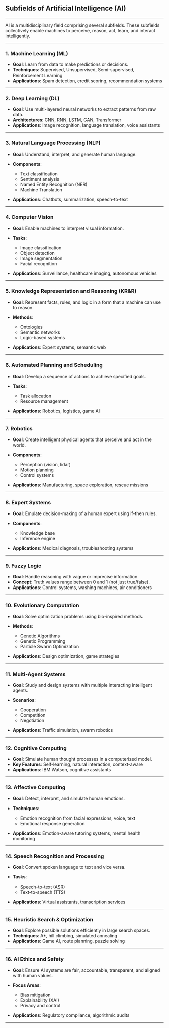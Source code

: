 ## **Subfields of Artificial Intelligence (AI)**

---

AI is a multidisciplinary field comprising several subfields. These subfields collectively enable machines to perceive, reason, act, learn, and interact intelligently.

---

### **1. Machine Learning (ML)**

* **Goal**: Learn from data to make predictions or decisions.
* **Techniques**: Supervised, Unsupervised, Semi-supervised, Reinforcement Learning
* **Applications**: Spam detection, credit scoring, recommendation systems

---

### **2. Deep Learning (DL)**

* **Goal**: Use multi-layered neural networks to extract patterns from raw data.
* **Architectures**: CNN, RNN, LSTM, GAN, Transformer
* **Applications**: Image recognition, language translation, voice assistants

---

### **3. Natural Language Processing (NLP)**

* **Goal**: Understand, interpret, and generate human language.
* **Components**:

  * Text classification
  * Sentiment analysis
  * Named Entity Recognition (NER)
  * Machine Translation
* **Applications**: Chatbots, summarization, speech-to-text

---

### **4. Computer Vision**

* **Goal**: Enable machines to interpret visual information.
* **Tasks**:

  * Image classification
  * Object detection
  * Image segmentation
  * Facial recognition
* **Applications**: Surveillance, healthcare imaging, autonomous vehicles

---

### **5. Knowledge Representation and Reasoning (KR\&R)**

* **Goal**: Represent facts, rules, and logic in a form that a machine can use to reason.
* **Methods**:

  * Ontologies
  * Semantic networks
  * Logic-based systems
* **Applications**: Expert systems, semantic web

---

### **6. Automated Planning and Scheduling**

* **Goal**: Develop a sequence of actions to achieve specified goals.
* **Tasks**:

  * Task allocation
  * Resource management
* **Applications**: Robotics, logistics, game AI

---

### **7. Robotics**

* **Goal**: Create intelligent physical agents that perceive and act in the world.
* **Components**:

  * Perception (vision, lidar)
  * Motion planning
  * Control systems
* **Applications**: Manufacturing, space exploration, rescue missions

---

### **8. Expert Systems**

* **Goal**: Emulate decision-making of a human expert using if-then rules.
* **Components**:

  * Knowledge base
  * Inference engine
* **Applications**: Medical diagnosis, troubleshooting systems

---

### **9. Fuzzy Logic**

* **Goal**: Handle reasoning with vague or imprecise information.
* **Concept**: Truth values range between 0 and 1 (not just true/false).
* **Applications**: Control systems, washing machines, air conditioners

---

### **10. Evolutionary Computation**

* **Goal**: Solve optimization problems using bio-inspired methods.
* **Methods**:

  * Genetic Algorithms
  * Genetic Programming
  * Particle Swarm Optimization
* **Applications**: Design optimization, game strategies

---

### **11. Multi-Agent Systems**

* **Goal**: Study and design systems with multiple interacting intelligent agents.
* **Scenarios**:

  * Cooperation
  * Competition
  * Negotiation
* **Applications**: Traffic simulation, swarm robotics

---

### **12. Cognitive Computing**

* **Goal**: Simulate human thought processes in a computerized model.
* **Key Features**: Self-learning, natural interaction, context-aware
* **Applications**: IBM Watson, cognitive assistants

---

### **13. Affective Computing**

* **Goal**: Detect, interpret, and simulate human emotions.
* **Techniques**:

  * Emotion recognition from facial expressions, voice, text
  * Emotional response generation
* **Applications**: Emotion-aware tutoring systems, mental health monitoring

---

### **14. Speech Recognition and Processing**

* **Goal**: Convert spoken language to text and vice versa.
* **Tasks**:

  * Speech-to-text (ASR)
  * Text-to-speech (TTS)
* **Applications**: Virtual assistants, transcription services

---

### **15. Heuristic Search & Optimization**

* **Goal**: Explore possible solutions efficiently in large search spaces.
* **Techniques**: A\*, hill climbing, simulated annealing
* **Applications**: Game AI, route planning, puzzle solving

---

### **16. AI Ethics and Safety**

* **Goal**: Ensure AI systems are fair, accountable, transparent, and aligned with human values.
* **Focus Areas**:

  * Bias mitigation
  * Explainability (XAI)
  * Privacy and control
* **Applications**: Regulatory compliance, algorithmic audits

---
